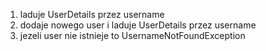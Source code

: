 1. laduje UserDetails przez username
2. dodaje nowego user i laduje UserDetails przez username
3. jezeli user nie istnieje to UsernameNotFoundException
